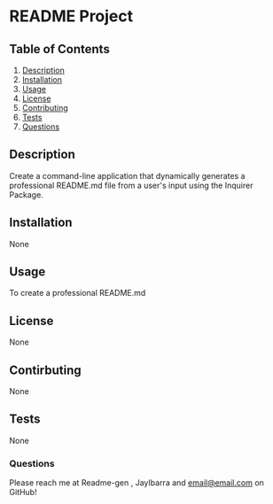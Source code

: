 # README Project

  ## Table of Contents
  1. [Description](#description)
  2. [Installation](#installation)
  3. [Usage](#usage)
  4. [License](#license)
  5. [Contributing](#contributing)
  6. [Tests](#tests)
  7. [Questions](#questions)

## Description
Create a command-line application that dynamically generates a professional README.md file from a user's input using the Inquirer Package. 

## Installation
None

## Usage
To create a professional README.md

## License
None

## Contirbuting
None

## Tests
None

### Questions
Please reach me at Readme-gen , JayIbarra and email@email.com on GitHub!

